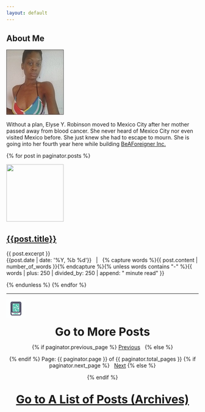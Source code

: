 ```yaml
---
layout: default
---
```


## About Me

<img class="profile-picture" src="/img/me.jpg">

Without a plan, Elyse Y. Robinson moved to Mexico City after her mother passed away from blood cancer. She never heard of Mexico City nor even visited Mexico before. She just knew she had to escape to mourn. She is going into her fourth year here while building <a href="https://www.beaforeigner.com">BeAForeigner Inc.</a>

{% for post in paginator.posts %}

<a name="top"><img src="{{ post.thumbnail }}" width="150" height="150"></a>
<h2><a href="{{post.url | prepend: site.baseurl}}">{{post.title}}</a></h2>
{{ post.excerpt }}<br>
{{post.date | date: '%Y, %b %d'}} &nbsp; | &nbsp;
{% capture words %}{{ post.content | number_of_words }}{% endcapture %}{% unless words contains "-" %}{{ words | plus: 250 | divided_by: 250 | append: " minute read" }}

{% endunless %}
{% endfor %}

<hr>

<img src="/img/readmore.gif" width="50" height="50" alt="Read More"><div style="text-align: center; font-size: 30px; font-weight: bold;">Go to More Posts</div>
<!-- Pagination links -->
<div style="text-align: center; font-weight: bold italic;">
  {% if paginator.previous_page %}
    <a href="{{ paginator.previous_page_path }}" class="previous">Previous</a> &nbsp;
  {% else %}

  {% endif %}
    Page: {{ paginator.page }} of {{ paginator.total_pages }}
  {% if paginator.next_page %}
     &nbsp; <a href="{{ paginator.next_page_path }}" class="next">Next</a>
  {% else %}

  {% endif %}
</div>
  <br>
   <div style="text-align: center; font-size: 30px; font-weight: bold;"><a href="https://elyserobinson.com/archives">Go to A List of Posts (Archives)</a>
</div>
